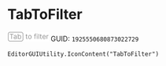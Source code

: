 # TabToFilter
![](/img/TabToFilter.png)
GUID: `1925550680873022729`
```
EditorGUIUtility.IconContent("TabToFilter")
```
